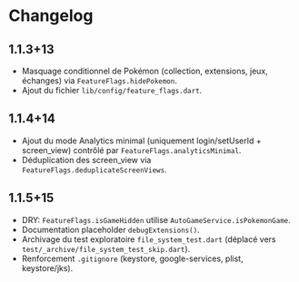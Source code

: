 # Changelog

## 1.1.3+13
- Masquage conditionnel de Pokémon (collection, extensions, jeux, échanges) via `FeatureFlags.hidePokemon`.
- Ajout du fichier `lib/config/feature_flags.dart`.

## 1.1.4+14
- Ajout du mode Analytics minimal (uniquement login/setUserId + screen_view) contrôlé par `FeatureFlags.analyticsMinimal`.
- Déduplication des screen_view via `FeatureFlags.deduplicateScreenViews`.

## 1.1.5+15
- DRY: `FeatureFlags.isGameHidden` utilise `AutoGameService.isPokemonGame`.
- Documentation placeholder `debugExtensions()`.
- Archivage du test exploratoire `file_system_test.dart` (déplacé vers `test/_archive/file_system_test_skip.dart`).
- Renforcement `.gitignore` (keystore, google-services, plist, keystore/jks).
